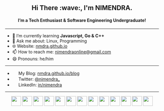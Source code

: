 <h2 align="center">
    Hi There :wave:, I'm NIMENDRA.
</h2>
<h4 align="center">
I’m a Tech Enthusiast & Software Engineering Undergraduate!
</h4>

---

- 🌱 I’m currently learning **Javascript, Go & C++** 
- 💬 Ask me about: Linux, Programming
- :globe_with_meridians: Website: [nmdra.github.io](https://nmdra.github.io/)
- 📫 How to reach me: nimendraonline@gmail.com
- 😄 Pronouns: he/him

---
- <img height="16" width="16" src="https://cdn.simpleicons.org/blogger" /> My Blog: [nmdra.github.io/blog](https://nmdra.github.io/blog/)
- <img height="16" width="16" src="https://cdn.simpleicons.org/twitter" /> Twitter: [@nimendra_](https://twitter.com/nimendra_)
- <img height="16" width="16" src="https://cdn.simpleicons.org/linkedin" /> LinkedIn: [in/nimendra](https://www.linkedin.com/in/nimendra/)
---

<p align="center">
    <img height="32" width="32" src="https://cdn.simpleicons.org/linux" />
    <img height="32" width="32" src="https://cdn.simpleicons.org/manjaro" />
    <img height="32" width="32" src="https://cdn.simpleicons.org/kde" />
    <img height="32" width="32" src="https://cdn.simpleicons.org/neovim" />
    <img height="32" width="32" src="https://cdn.simpleicons.org/git" />
    <img height="32" width="32" src="https://cdn.simpleicons.org/cplusplus" />
    <img height="32" width="32" src="https://cdn.simpleicons.org/c" />
    <img height="32" width="32" src="https://cdn.simpleicons.org/javascript" />
    <img height="32" width="32" src="https://cdn.simpleicons.org/go" />
    <img height="32" width="32" src="https://cdn.simpleicons.org/gnubash" />
    <img height="32" width="32" src="https://cdn.simpleicons.org/docker" />
    <img height="32" width="32" src="https://cdn.simpleicons.org/mysql" />
    <img height="32" width="32" src="https://cdn.simpleicons.org/php" />
</p>



